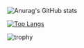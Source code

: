 
![Anurag's GitHub stats](https://github-readme-stats.vercel.app/api?username=HIGH238&show_icons=true&theme=tokyonight&hide_border=true)

[![Top Langs](https://github-readme-stats.vercel.app/api/top-langs/?username=HIGH238&layout=compact&theme=tokyonight&hide_border=true)](https://github.com/anuraghazra/github-readme-stats)


<!-- ![trophy](https://github-profile-trophy.vercel.app/?username=HIGH238&theme=nord&margin-w=20&margin-h=20) -->
<!-- [![trophy](https://github-profile-trophy.vercel.app/?username=HIGH238&theme=nord&margin-w=20&margin-h=20](https://github.com/ryo-ma/github-profile-trophy) -->
![trophy](https://github-profile-trophy.vercel.app/?username=HIGH238&no-frame=true&theme=nord&margin-w=20)



